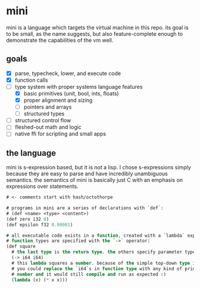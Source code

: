 # mini

mini is a language which targets the virtual machine in this repo. its goal is
to be small, as the name suggests, but also feature-complete enough to
demonstrate the capabilities of the vm well.

## goals

- [x] parse, typecheck, lower, and execute code
- [x] function calls
- [ ] type system with proper systems language features
  - [x] basic primitives (unit, bool, ints, floats)
  - [x] proper alignment and sizing
  - [ ] pointers and arrays
  - [ ] structured types
- [ ] structured control flow
- [ ] fleshed-out math and logic
- [ ] native ffi for scripting and small apps

## the language

mini is s-expression based, but it is *not* a lisp. I chose s-expressions simply
because they are easy to parse and have incredibly unambiguous semantics. the
semantics of mini is basically just C with an emphasis on expressions over
statements.

```lisp
# <- comments start with hash/octothorpe

# programs in mini are a series of declarations with `def`:
# (def <name> <type> <content>)
(def zero i32 0)
(def epsilon f32 0.00001)

# all executable code exists in a function, created with a `lambda` expression.
# function types are specified with the `->` operator:
(def square
  # the last type is the return type. the others specify parameter types.
  (-> i64 i64)
  # this lambda squares a number. because of the simple top-down type inference,
  # you could replace the `i64`s in function type with any kind of primitive
  # number and it would still compile and run as expected :)
  (lambda (x) (* x x)))
```
